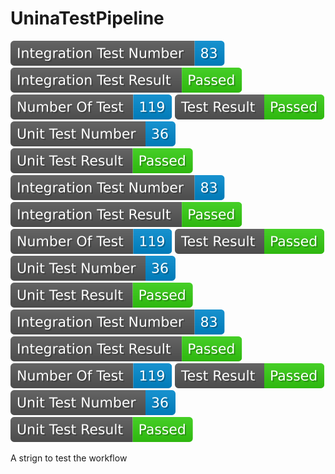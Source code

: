 # UninaTestPipeline
<img src="badges_ver_v0.0.1-test/integration_test_number.svg"> <img src="badges_ver_v0.0.1-test/integration_test_result.svg"> <img src="badges_ver_v0.0.1-test/test_number.svg"> <img src="badges_ver_v0.0.1-test/test_result.svg"> <img src="badges_ver_v0.0.1-test/unit_test_number.svg"> <img src="badges_ver_v0.0.1-test/unit_test_result.svg"> 
<img src="badges_ver_v0.0.1-test/integration_test_number.svg"> <img src="badges_ver_v0.0.1-test/integration_test_result.svg"> <img src="badges_ver_v0.0.1-test/test_number.svg"> <img src="badges_ver_v0.0.1-test/test_result.svg"> <img src="badges_ver_v0.0.1-test/unit_test_number.svg"> <img src="badges_ver_v0.0.1-test/unit_test_result.svg"> 
<img src="badges_ver_v0.0.1-test/integration_test_number.svg"> <img src="badges_ver_v0.0.1-test/integration_test_result.svg"> <img src="badges_ver_v0.0.1-test/test_number.svg"> <img src="badges_ver_v0.0.1-test/test_result.svg"> <img src="badges_ver_v0.0.1-test/unit_test_number.svg"> <img src="badges_ver_v0.0.1-test/unit_test_result.svg"> 

A strign to test the workflow
